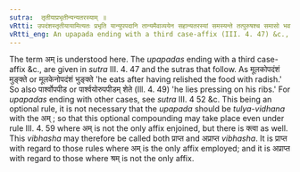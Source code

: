 ```yaml
---
sutra:  तृतीयाप्रभृतीन्यन्यतरस्याम् ॥
vRtti: उपदंशस्तृतीयायामित्यतः प्रभृति यान्युपपदानि तान्यमैवाव्ययेन सहान्यतरस्यां समस्यन्ते तत्पुरुषश्च समासो भवति ॥
vRtti_eng: An upapada ending with a third case-affix (III. 4. 47) &c., is compounded optionally with an indeclinable formed by the affix अम् and the compound is _Tatpurusha_. 
---
```

The term अम् is understood here. The _upapadas_ ending with a third case-affix &c., are given in _sutra_ III. 4. 47 and the sutras that follow. As मूलकोपदंशं मुङ्क्ते or मूलकेनोपदंशं भुङ्क्ते  'he eats after having relished the food with radish.' So also पार्श्वोपपीड or पार्श्वयोरुपपीडम् शेते (Ill. 4. 49) 'he lies pressing on his ribs.' For _upapadas_ ending with other cases, see _sutra_  III. 4 52 &c. This being an optional rule, it is not necessary that the _upapada_ should be _tulya-vidhana_ with the अम् ; so that this optional compounding may take place even under rule III. 4. 59 where अम् is not the only affix enjoined, but there is क्त्वा as well. This _vibhasha_ may therefore be called both प्राप्त and अप्राप्त _vibhasha_. It is प्राप्त with regard to those rules where अम् is the only affix employed; and it is अप्राप्त with regard to those where श्रम् is not the only affix. 